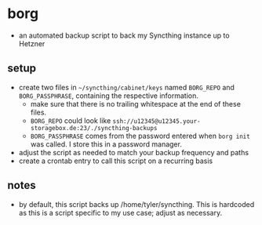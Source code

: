 # borg

- an automated backup script to back my Syncthing instance up to Hetzner

## setup

- create two files in `~/syncthing/cabinet/keys` named `BORG_REPO` and `BORG_PASSPHRASE`, containing the respective information.
    - make sure that there is no trailing whitespace at the end of these files.
    - `BORG_REPO` could look like `ssh://u12345@u12345.your-storagebox.de:23/./syncthing-backups`
    - `BORG_PASSPHRASE` comes from the password entered when `borg init` was called. I store this in a password manager.
- adjust the script as needed to match your backup frequency and paths
- create a crontab entry to call this script on a recurring basis

## notes

- by default, this script backs up /home/tyler/syncthing. This is hardcoded as this is a script specific to my use case; adjust as necessary.
